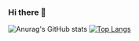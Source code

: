 ### Hi there 👋

<!--
**Andrew1997Fan/Andrew1997Fan** is a ✨ _special_ ✨ repository because its `README.md` (this file) appears on your GitHub profile.

Here are some ideas to get you started:

- 🔭 I’m currently working on ...
- 🌱 I’m currently learning ...
- 👯 I’m looking to collaborate on ...
- 🤔 I’m looking for help with ...
- 💬 Ask me about ...
- 📫 How to reach me: ...
- 😄 Pronouns: ...
- ⚡ Fun fact: ...
-->
![Anurag's GitHub stats](https://github-readme-stats.vercel.app/api?username=Andrew1997Fan&show_icons=true&theme=radical)
[![Top Langs](https://github-readme-stats.vercel.app/api/top-langs/?username=Andrew1997Fan&layout=compact)](https://github.com/anuraghazra/github-readme-stats)
